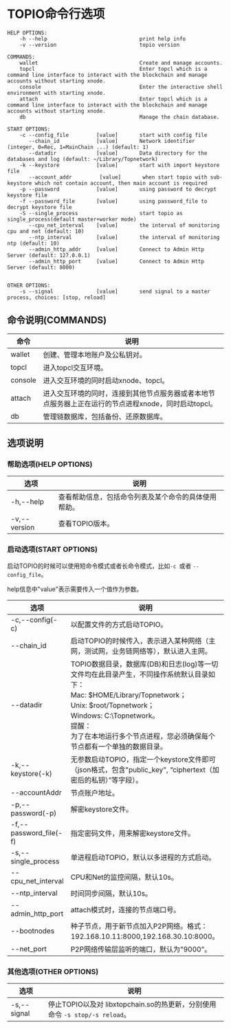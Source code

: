 # TOPIO命令行选项

```
HELP OPTIONS:
    -h --help                              print help info
    -v --version                           topio version

COMMANDS:
    wallet                                 Create and manage accounts.
    topcl                                  Enter topcl which is a command line interface to interact with the blockchain and manage accounts without starting xnode.
    console                                Enter the interactive shell environment with starting xnode.
    attach                                 Enter topcl which is a command line interface to interact with the blockchain and manage accounts without starting xnode.
    db                                     Manage the chain database.

START OPTIONS:
    -c --config_file         [value]       start with config file
       --chain_id            [value]       Network identifier (integer, 0=Rec, 1=MainChain ...) (default: 1)
       --datadir             [value]       Data directory for the databases and log (default: ~/Library/Topnetwork)
    -k --keystore            [value]       start with import keystore file
       --account_addr         [value]       when start topio with sub-keystore which not contain account, then main account is required
    -p --password            [value]       using password to decrypt keystore file
    -f --password_file       [value]       using password_file to decrypt keystore file
    -S --single_process                    start topio as single_process(default master+worker mode)
       --cpu_net_interval    [value]       the interval of monitoring cpu and net (default: 10)
       --ntp_interval        [value]       the interval of monitoring ntp (default: 10)
       --admin_http_addr     [value]       Connect to Admin Http Server (default: 127.0.0.1)
       --admin_http_port     [value]       Connect to Admin Http Server (default: 8000)


OTHER OPTIONS:
    -s --signal              [value]       send signal to a master process, choices: [stop, reload]

```

## 命令说明(COMMANDS)

| 命令    | 说明                                                         |
| ------- | ------------------------------------------------------------ |
| wallet  | 创建、管理本地账户及公私钥对。                               |
| topcl   | 进入topcl交互环境。                                          |
| console | 进入交互环境的同时启动xnode、topcl。                         |
| attach  | 进入交互环境的同时，连接到其他节点服务器或者本地节点服务器上正在运行的节点进程xnode，同时启动topcl。 |
| db      | 管理链数据库，包括备份、还原数据库。                         |

## 选项说明

### 帮助选项(HELP OPTIONS)

| 选项         | 说明                                                 |
| ------------ | ---------------------------------------------------- |
| -h,--help    | 查看帮助信息，包括命令列表及某个命令的具体使用帮助。 |
| -v,--version | 查看TOPIO版本。                                      |

### 启动选项(START OPTIONS)

启动TOPIO的时候可以使用短命令模式或者长命令模式，比如`-c `或者 `--config_file`。

help信息中"value"表示需要传入一个值作为参数。

| 选项                   | 说明                                                         |
| ---------------------- | ------------------------------------------------------------ |
| -c,--config(-c)        | 以配置文件的方式启动TOPIO。                                  |
| --chain_id             | 启动TOPIO的时候传入，表示进入某种网络（主网，测试网，业务链网络等），默认进入主网。 |
| --datadir              | TOPIO数据目录，数据库(DB)和日志(log)等一切文件均在此目录产生，不同操作系统默认目录如下：<br/>Mac: $HOME/Library/Topnetwork；<br/>Unix: $root/Topnetwork；<br/>Windows: C:\Topnetwork。<br/>提醒：<br/>为了在本地运行多个节点进程，您必须确保每个节点都有一个单独的数据目录。 |
| -k,--keystore(-k)      | 无参数启动TOPIO，指定一个keystore文件即可（json格式，包含"public_key", “ciphertext（加密后的私钥）”等字段）。 |
| --accountAddr          | 节点账户地址。                                               |
| -p,--password(-p)      | 解密keystore文件。                                           |
| -f,--password_file(-f) | 指定密码文件，用来解密keystore文件。                         |
| -s,--single_process    | 单进程启动TOPIO，默认以多进程的方式启动。                    |
| --cpu_net_interval     | CPU和Net的监控间隔，默认10s。                                |
| --ntp_interval         | 时间同步间隔，默认10s。                                      |
| --admin_http_port      | attach模式时，连接的节点端口号。                             |
| --bootnodes            | 种子节点，用于新节点加入P2P网络。格式：192.168.10.11:8000,192.168.30.10:8000。 |
| --net_port             | P2P网络传输层监听的端口，默认为"9000"。                      |

### 其他选项(OTHER OPTIONS)

| 选项        | 说明                                                         |
| ----------- | ------------------------------------------------------------ |
| -s,--signal | 停止TOPIO以及对 libxtopchain.so的热更新，分别使用命令 `-s stop/-s reload`。 |